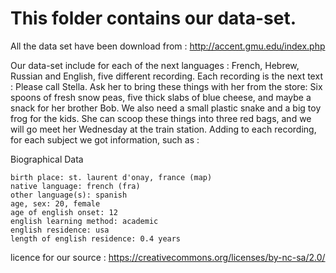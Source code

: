 # This folder contains our data-set.

All the data set have been download from : http://accent.gmu.edu/index.php

Our data-set include for each of the next languages : French, Hebrew, Russian and English, five different recording. 
Each recording is the next text : 
Please call Stella.  Ask her to bring these things with her from the store:  Six spoons of fresh snow peas, five thick slabs of blue cheese, and maybe a snack for her brother Bob.  We also need a small plastic snake and a big toy frog for the kids.  She can scoop these things into three red bags, and we will go meet her Wednesday at the train station. 
Adding to each recording, for each subject we got information, such as :

Biographical Data

    birth place: st. laurent d'onay, france (map)
    native language: french (fra)
    other language(s): spanish
    age, sex: 20, female
    age of english onset: 12
    english learning method: academic
    english residence: usa
    length of english residence: 0.4 years

licence for our source : https://creativecommons.org/licenses/by-nc-sa/2.0/

